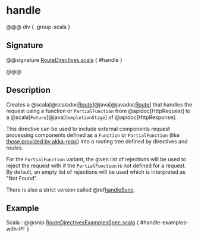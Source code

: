 # handle

@@@ div { .group-scala }

## Signature

@@signature [RouteDirectives.scala](/akka-http/src/main/scala/akka/http/scaladsl/server/directives/RouteDirectives.scala) { #handle }

@@@

## Description

Creates a @scala[@scaladoc[Route](akka.http.scaladsl.server.index#Route=akka.http.scaladsl.server.RequestContext=%3Escala.concurrent.Future[akka.http.scaladsl.server.RouteResult])]@java[@javadoc[Route](akka.http.javadsl.server.Route)]
that handles the request using a function or `PartialFunction` from @apidoc[HttpRequest] to a @scala[`Future`]@java[`CompletionStage`] of @apidoc[HttpResponse].

This directive can be used to include external components request processing components defined as a `Function` or `PartialFunction`
(like [those provided by akka-grpc](https://doc.akka.io/docs/akka-grpc/current/server/walkthrough.html#serving-multiple-services))
into a routing tree defined by directives and routes.

For the `PartialFunction` variant, the given list of rejections will be used to reject the request with if the `PartialFunction` is not defined for a request. By default,
an empty list of rejections will be used which is interpreted as "Not Found".

There is also a strict version called @ref[handleSync](handleSync.md).

## Example

Scala
:  @@snip [RouteDirectivesExamplesSpec.scala]($test$/scala/docs/http/scaladsl/server/directives/RouteDirectivesExamplesSpec.scala) { #handle-examples-with-PF }